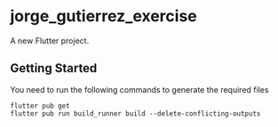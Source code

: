 # jorge_gutierrez_exercise

A new Flutter project.

## Getting Started

You need to run the following commands to generate the required files

```
flutter pub get
flutter pub run build_runner build --delete-conflicting-outputs
```
